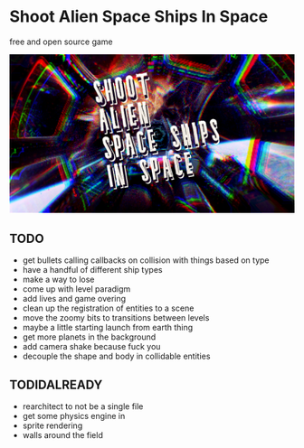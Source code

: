 # Shoot Alien Space Ships In Space

free and open source game

![Alt text](gitcover.png?raw=true "CoverPic")

## TODO

- get bullets calling callbacks on collision with things based on type
- have a handful of different ship types
- make a way to lose
- come up with level paradigm
- add lives and game overing
- clean up the registration of entities to a scene
- move the zoomy bits to transitions between levels
- maybe a little starting launch from earth thing
- get more planets in the background
- add camera shake because fuck you
- decouple the shape and body in collidable entities

## TODIDALREADY

- rearchitect to not be a single file
- get some physics engine in
- sprite rendering
- walls around the field
